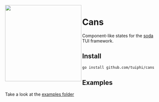 <img align="left" width="250" src="https://github.com/tuiphi/cans/assets/62389790/2821c42d-f0d7-4420-b2eb-793cd929531d">

# Cans

Component-like states for the [soda](https://github.com/tuiphi/soda) TUI framework.

## Install

```bash
go install github.com/tuiphi/cans
```

## Examples

Take a look at the [examples folder](./_examples)

